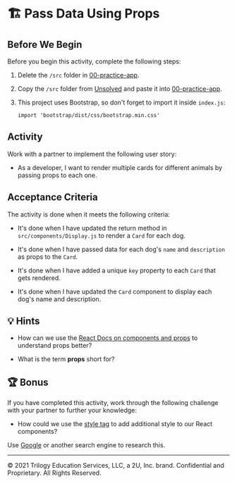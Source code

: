 # 🏗️ Pass Data Using Props

## Before We Begin

Before you begin this activity, complete the following steps:

1. Delete the `/src` folder in [00-practice-app](../00-practice-app/).

2. Copy the `/src` folder from [Unsolved](./Unsolved/) and paste it into [00-practice-app](../00-practice-app/).

3. This project uses Bootstrap, so don't forget to import it inside `index.js`:

   `import 'bootstrap/dist/css/bootstrap.min.css'`

## Activity

Work with a partner to implement the following user story:

- As a developer, I want to render multiple cards for different animals by passing props to each one.

## Acceptance Criteria

The activity is done when it meets the following criteria:

- It's done when I have updated the return method in `src/components/Display.js` to render a `Card` for each dog.

- It's done when I have passed data for each dog's `name` and `description` as props to the `Card`.

- It's done when I have added a unique `key` property to each `Card` that gets rendered.

- It's done when I have updated the `Card` component to display each dog's name and description.

## 💡 Hints

- How can we use the [React Docs on components and props](https://facebook.github.io/react/docs/components-and-props.html) to understand props better?

- What is the term **props** short for?

## 🏆 Bonus

If you have completed this activity, work through the following challenge with your partner to further your knowledge:

- How could we use the [style tag](https://facebook.github.io/react/docs/dom-elements.html#style) to add additional style to our React components?

Use [Google](https://www.google.com) or another search engine to research this.

---

© 2021 Trilogy Education Services, LLC, a 2U, Inc. brand. Confidential and Proprietary. All Rights Reserved.
